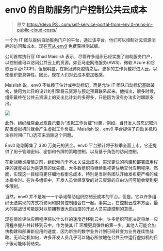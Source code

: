# env0 的自助服务门户控制公共云成本

> 原文:[https://devo PS . com/self-service-portal-from-env 0-reins-in-public-cloud-costs/](https://devops.com/self-service-portal-from-env0-reins-in-public-cloud-costs/)

一个为 IT 团队提供自助服务门户的平台，通过该平台，他们可以控制对云资源消耗的访问和成本，现在[可从 env0](https://www.businesswire.com/news/home/20200421005169/en/env0-Introduces-Self-Service-Cloud-Management-Platform) 免费获得测试版。

公司首席执行官 Ohad Maislish 表示，尽管许多组织已经实施了自助服务门户，以控制谁可以访问公共云上的资源，如亚马逊网络服务(AWS)、微软 Azure 和谷歌云平台(GCP)，但很明显，在新冠肺炎疫情之后，更多的工作负载将进入云，以使组织更具弹性。因此，现在人们对云成本更加敏感。

Maislish 说，env0 不依赖于估计或手动标记，而是允许 IT 团队自动标记基础架构，使用为此目的设计的引擎将云资源与预定预算联系起来。他指出，很多时候，组织最终在公共云资源上的支出比计划的多得多，只是因为没有办法实时跟踪支出。

![](../Images/6abd9b8bbbe6247acbbe7ae34899d3fe.png)

此外，组织经常会发现自己要为“虚拟工作负载”付费，例如，当开发人员忘记取消配置虚拟机时就会产生虚拟工作负载。Maislish 说，env0 平台提供了自动关机和生存时间(TTL)选项来消除这个问题。

Env0 刚刚筹集了 330 万美元的资金。env0 平台预计将于秋季全面上市，它还提供了用于管理密码、密钥和令牌的策略控制，以及基于角色的访问控制。

在新冠肺炎疫情之前，组织倾向于不太关注云成本。实现更快的构建和部署应用程序的速度被认为是更高的优先级。大多数组织将继续重视更快地交付应用程序。然而，实现这一目标将更仔细地权衡总成本，特别是当财务团队开始发布更严格的成本指令时。在许多组织中，开发人员曾经享受的对云资源的自由访问可能会受到更多限制。

当然，env0 并不是唯一一个承诺帮助组织控制云成本的平台。但是，它以许多组织无法实现的方式将访问和财务控制结合在一起。事实上，在控制云成本方面，最大的挑战很可能是对以前拥有很大自由度的开发人员实施控制的意愿。

现在很难评估应用程序将以什么样的速度迁移到云中。许多组织可能决定将单一应用程序提升并转移到云中，作为使其 IT 环境更具弹性的第一步。其他人可能会加快构建和部署新应用的速度，因为新生的数字业务计划已经转变为业务连续性战略。无论动机如何，许多开发人员几乎可以随心所欲地在公共云中运行虚拟机的日子很可能即将结束。